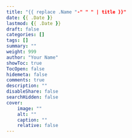 ```yaml
---
title: "{{ replace .Name "-" " " | title }}"
date: {{ .Date }}
lastmod: {{ .Date }}
draft: false
categories: []
tags: []
summary: ""
weight: 999
author: "Your Name"
showToc: true
TocOpen: false
hidemeta: false
comments: true
description: ""
disableShare: false
searchHidden: false
cover:
    image: ""
    alt: ""
    caption: ""
    relative: false
---
```


